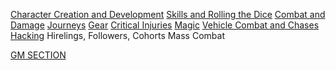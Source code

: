 

[Character Creation and Development](Character%20Creation%20and%20Development.md)
[Skills and Rolling the Dice](Skills%20and%20Rolling%20the%20Dice.md)
[Combat and Damage](Combat%20and%20Damage.md)
[Journeys](Journeys.md)
[Gear](Gear.md)
[Critical Injuries](Critical%20Injuries.md)
[Magic](Magic.md)
[Vehicle Combat and Chases](Vehicle%20Combat%20and%20Chases.md)
[Hacking](Hacking.md)
Hirelings, Followers, Cohorts
Mass Combat


[GM SECTION](GM%20SECTION.md)

